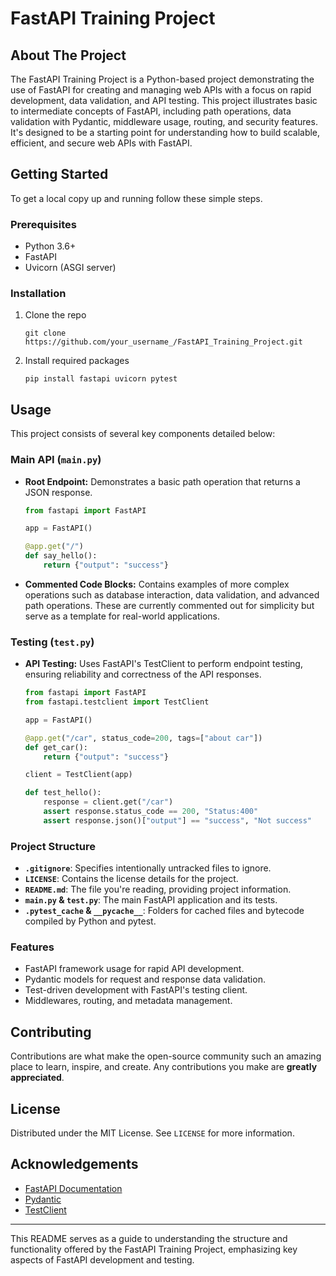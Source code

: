 # FastAPI Training Project

## About The Project

The FastAPI Training Project is a Python-based project demonstrating the use of FastAPI for creating and managing web APIs with a focus on rapid development, data validation, and API testing. This project illustrates basic to intermediate concepts of FastAPI, including path operations, data validation with Pydantic, middleware usage, routing, and security features. It's designed to be a starting point for understanding how to build scalable, efficient, and secure web APIs with FastAPI.

## Getting Started

To get a local copy up and running follow these simple steps.

### Prerequisites

- Python 3.6+
- FastAPI
- Uvicorn (ASGI server)

### Installation

1. Clone the repo
   ```
   git clone https://github.com/your_username_/FastAPI_Training_Project.git
   ```
2. Install required packages
   ```
   pip install fastapi uvicorn pytest
   ```

## Usage

This project consists of several key components detailed below:

### Main API (`main.py`)

- **Root Endpoint:** Demonstrates a basic path operation that returns a JSON response.

  ```python
  from fastapi import FastAPI

  app = FastAPI()

  @app.get("/")
  def say_hello():
      return {"output": "success"}
  ```

- **Commented Code Blocks:** Contains examples of more complex operations such as database interaction, data validation, and advanced path operations. These are currently commented out for simplicity but serve as a template for real-world applications.

### Testing (`test.py`)

- **API Testing:** Uses FastAPI's TestClient to perform endpoint testing, ensuring reliability and correctness of the API responses.

  ```python
  from fastapi import FastAPI
  from fastapi.testclient import TestClient

  app = FastAPI()

  @app.get("/car", status_code=200, tags=["about car"])
  def get_car():
      return {"output": "success"}

  client = TestClient(app)

  def test_hello():
      response = client.get("/car")
      assert response.status_code == 200, "Status:400"
      assert response.json()["output"] == "success", "Not success"
  ```

### Project Structure

- **`.gitignore`**: Specifies intentionally untracked files to ignore.
- **`LICENSE`**: Contains the license details for the project.
- **`README.md`**: The file you're reading, providing project information.
- **`main.py` & `test.py`**: The main FastAPI application and its tests.
- **`.pytest_cache` & `__pycache__`**: Folders for cached files and bytecode compiled by Python and pytest.

### Features

- FastAPI framework usage for rapid API development.
- Pydantic models for request and response data validation.
- Test-driven development with FastAPI's testing client.
- Middlewares, routing, and metadata management.

## Contributing

Contributions are what make the open-source community such an amazing place to learn, inspire, and create. Any contributions you make are **greatly appreciated**.

## License

Distributed under the MIT License. See `LICENSE` for more information.

## Acknowledgements

- [FastAPI Documentation](https://fastapi.tiangolo.com/)
- [Pydantic](https://pydantic-docs.helpmanual.io/)
- [TestClient](https://fastapi.tiangolo.com/tutorial/testing/)

---

This README serves as a guide to understanding the structure and functionality offered by the FastAPI Training Project, emphasizing key aspects of FastAPI development and testing.
